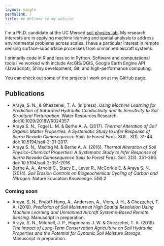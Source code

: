 ```yaml
---
layout: single
permalink: /
title: ## Welcome to my website
---
```


I'm a Ph.D. candidate at the UC Merced [soil physics lab](http://soilphysics.ucmerced.edu/). My research interests are in applying machine learning and spatial analysis to address environmental problems across scales. I have a particular interest in remote sensing surface-subsurface processes from unmanned aircraft systems.

I primarily code in R and less so in Python. Software and computational tools I've worked with include ArcGIS/QGIS, Google Earth Engine API (JavaScript), Shiny development, Git, and high-performance computing.

You can check out some of the projects I work on at my [GitHub page](https://github.com/saraya209).

## Publications
- Araya, S. N., & Ghezzehei, T. A. (in press). *Using Machine Learning for Prediction of Saturated Hydraulic Conductivity and its Sensitivity to Soil Structural Perturbation*. Water Resources Research. doi:10.1029/2018WR024357
- Araya S. N., Fogel L. M. & Berhe A. A. (2017). *Thermal Alteration of Soil Organic Matter Properties: A Systematic Study to Infer Response of Sierra Nevada Climosequence Soils to Forest Fires*. SOIL. 3(1). 31-44. doi: 10.5194/soil-3-31-2017.
- Araya S. N., Meding M. & Berhe A. A. (2016). *Thermal Alteration of Soil Physico-Chemical Properties: A Systematic Study to Infer Response of Sierra Nevada Climosequence Soils to Forest Fires*. Soil. 2(3). 351–366. doi: 10.5194/soil-2-351-2016.
- Berhe A. A., Arnold C., Stacy E., Lever R., McCorkle E. & Araya S. N. (2014). *Soil Erosion Controls on Biogeochemical Cycling of Carbon and Nitrogen*. Nature Education Knowledge. 5(8):2

### Coming soon
- Araya, S. N., Fryjoff-Hung, A., Anderson, A., Viers, J. H., & Ghezzehei, T. A. (2019). *Prediction of Soil Moisture at High Spatial Resolution Using Machine Learning and Unmanned Aircraft Systems-Based Remote Sensing*. Manuscript in preparation.
- Araya, S. N., Mitchell, J. P., Hopmeans J. W. & Ghezzehei, T. A. (2019). *The Impact of Long-Term Conservation Agriculture on Soil Hydraulic Properties and the Potential for Dynamic Soil Moisture Storage*. Manuscript in preparation.
